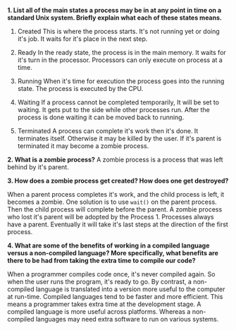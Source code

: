 **1. List all of the main states a process may be in at any point in time on a standard Unix system. Briefly explain what each of these states means.**
1. Created
  This is where the process starts. It's not running yet or doing it's job. It waits for it's place in the next step.

2. Ready
  In the ready state, the process is in the main memory. It waits for it's turn in the processor. Processors can only execute on process at a time.

3. Running
  When it's time for execution the process goes into the running state. The process is executed by the CPU.

4. Waiting
  If a process cannot be completed temporarily, It will be set to waiting. It gets put to the side while other processes run. After the process is done waiting it can be moved back to running.

5. Terminated
  A process can complete it's work then it's done. It terminates itself. Otherwise it may be killed by the user. If it's parent is terminated it may become a zombie process. 



**2. What is a zombie process?**
A zombie process is a process that was left behind by it's parent. 

**3. How does a zombie process get created? How does one get destroyed?**

When a parent process completes it's work, and the child process is left, it becomes a zombie. One solution is to use `wait()` on the parent process. Then the child process will complete before the parent.
A zombie process who lost it's parent will be adopted by the Process 1. Processes always have a parent. Eventually it will take it's last steps at the direction of the first process.



**4. What are some of the benefits of working in a compiled language versus a non-compiled language? More specifically, what benefits are there to be had from taking the extra time to compile our code?**

When a programmer compiles code once, it's never compiled again. So when the user runs the program, it's ready to go. By contrast, a non-compiled language is translated into a version more useful to the computer at run-time. Compiled languages tend to be faster and more efficient. This means a programmer takes extra time at the development stage. A compiled language is more useful across platforms. Whereas a non-compiled languages may need extra software to run on various systems.
